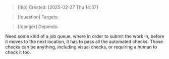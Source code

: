 
>[!tip] Created: [2025-02-27 Thu 14:37]

>[!question] Targets: 

>[!danger] Depends: 

Need some kind of a job queue, where in order to submit the work in, before it moves to the next location, it has to pass all the automated checks.  Those checks can be anything, including visual checks, or requiring a human to check it too.
